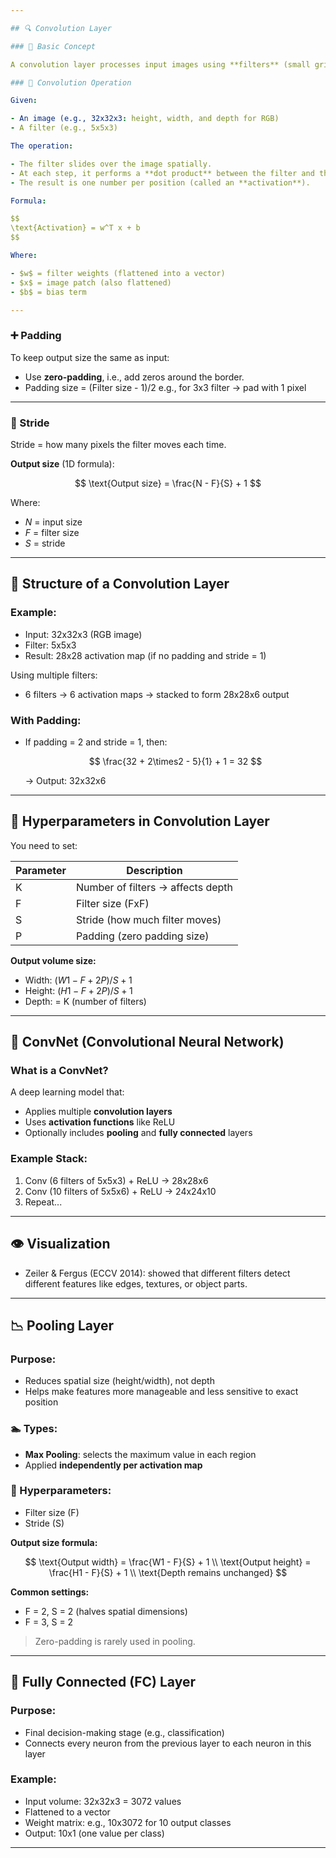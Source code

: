 ```yaml
---

## 🔍 Convolution Layer

### 📐 Basic Concept

A convolution layer processes input images using **filters** (small grids of numbers) that slide across the image to detect patterns (like edges or textures).

### 🧮 Convolution Operation

Given:

- An image (e.g., 32x32x3: height, width, and depth for RGB)
- A filter (e.g., 5x5x3)

The operation:

- The filter slides over the image spatially.
- At each step, it performs a **dot product** between the filter and the corresponding image patch.
- The result is one number per position (called an **activation**).

Formula:

$$
\text{Activation} = w^T x + b
$$

Where:

- $w$ = filter weights (flattened into a vector)
- $x$ = image patch (also flattened)
- $b$ = bias term

---
```


### ➕ Padding

To keep output size the same as input:

- Use **zero-padding**, i.e., add zeros around the border.
- Padding size = (Filter size - 1)/2
  e.g., for 3x3 filter → pad with 1 pixel

---

### 🚶 Stride

Stride = how many pixels the filter moves each time.

**Output size** (1D formula):

$$
\text{Output size} = \frac{N - F}{S} + 1
$$

Where:

- $N$ = input size
- $F$ = filter size
- $S$ = stride

---

## 🧱 Structure of a Convolution Layer

### Example:

- Input: 32x32x3 (RGB image)
- Filter: 5x5x3
- Result: 28x28 activation map (if no padding and stride = 1)

Using multiple filters:

- 6 filters → 6 activation maps → stacked to form 28x28x6 output

### With Padding:

- If padding = 2 and stride = 1, then:

  $$
  \frac{32 + 2\times2 - 5}{1} + 1 = 32
  $$

  → Output: 32x32x6

---

## 🔧 Hyperparameters in Convolution Layer

You need to set:

| Parameter | Description                       |
| --------- | --------------------------------- |
| K         | Number of filters → affects depth |
| F         | Filter size (FxF)                 |
| S         | Stride (how much filter moves)    |
| P         | Padding (zero padding size)       |

**Output volume size:**

- Width: $(W1 - F + 2P)/S + 1$
- Height: $(H1 - F + 2P)/S + 1$
- Depth: = K (number of filters)

---

## 🤖 ConvNet (Convolutional Neural Network)

### What is a ConvNet?

A deep learning model that:

- Applies multiple **convolution layers**
- Uses **activation functions** like ReLU
- Optionally includes **pooling** and **fully connected** layers

### Example Stack:

1. Conv (6 filters of 5x5x3) + ReLU → 28x28x6
2. Conv (10 filters of 5x5x6) + ReLU → 24x24x10
3. Repeat...

---

## 👁️ Visualization

- Zeiler & Fergus (ECCV 2014): showed that different filters detect different features like edges, textures, or object parts.

---

## 📉 Pooling Layer

### Purpose:

- Reduces spatial size (height/width), not depth
- Helps make features more manageable and less sensitive to exact position

### 🏊 Types:

- **Max Pooling**: selects the maximum value in each region
- Applied **independently per activation map**

### 🔧 Hyperparameters:

- Filter size (F)
- Stride (S)

**Output size formula:**

$$
\text{Output width} = \frac{W1 - F}{S} + 1 \\
\text{Output height} = \frac{H1 - F}{S} + 1 \\
\text{Depth remains unchanged}
$$

**Common settings:**

- F = 2, S = 2 (halves spatial dimensions)
- F = 3, S = 2

> Zero-padding is rarely used in pooling.

---

## 🧠 Fully Connected (FC) Layer

### Purpose:

- Final decision-making stage (e.g., classification)
- Connects every neuron from the previous layer to each neuron in this layer

### Example:

- Input volume: 32x32x3 = 3072 values
- Flattened to a vector
- Weight matrix: e.g., 10x3072 for 10 output classes
- Output: 10x1 (one value per class)

---
